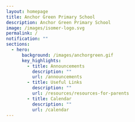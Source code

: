 ```yaml
---
layout: homepage
title: Anchor Green Primary School
description: Anchor Green Primary School
image: /images/isomer-logo.svg
permalink: /
notification: ""
sections:
  - hero:
      background: /images/anchorgreen.gif
      key_highlights:
        - title: Announcements
          description: ""
          url: /announcements
        - title: Useful Links
          description: ""
          url: /resources/resources-for-parents
        - title: Calendar
          description: ""
          url: /calendar
---
```

